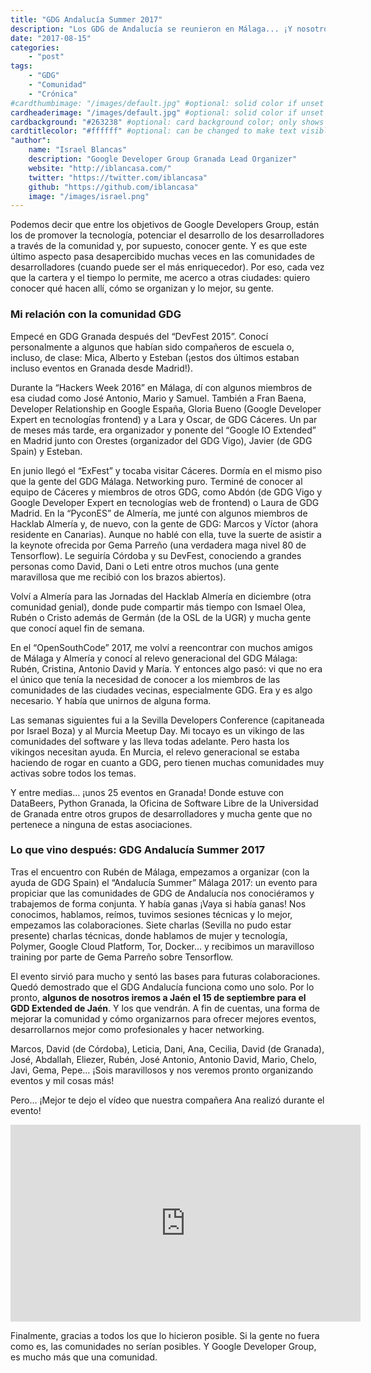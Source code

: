 ```yaml
---
title: "GDG Andalucía Summer 2017"
description: "Los GDG de Andalucía se reunieron en Málaga... ¡Y nosotros teníamos que estar allí!"
date: "2017-08-15"
categories:
    - "post"
tags:
    - "GDG"
    - "Comunidad"
    - "Crónica"
#cardthumbimage: "/images/default.jpg" #optional: solid color if unset
cardheaderimage: "/images/default.jpg" #optional: solid color if unset
cardbackground: "#263238" #optional: card background color; only shows when no image specified
cardtitlecolor: "#ffffff" #optional: can be changed to make text visible over card image
"author":
    name: "Israel Blancas"
    description: "Google Developer Group Granada Lead Organizer"
    website: "http://iblancasa.com/"
    twitter: "https://twitter.com/iblancasa"
    github: "https://github.com/iblancasa"
    image: "/images/israel.png"
---
```

Podemos decir que entre los objetivos de Google Developers Group, están los de promover la tecnología, potenciar el desarrollo de los desarrolladores a través de la comunidad y, por supuesto, conocer gente. Y es que este último aspecto pasa desapercibido muchas veces en las comunidades de desarrolladores (cuando puede ser el más enriquecedor). Por eso, cada vez que la cartera y el tiempo lo permite, me acerco a otras ciudades: quiero conocer qué hacen allí, cómo se organizan y lo mejor, su gente.

### Mi relación con la comunidad GDG

Empecé en GDG Granada después del “DevFest 2015”. Conocí personalmente a algunos que habían sido compañeros de escuela o, incluso, de clase: Mica, Alberto y Esteban (¡estos dos últimos estaban incluso eventos en Granada desde Madrid!).

Durante la “Hackers Week 2016” en Málaga, dí con algunos miembros de esa ciudad como José Antonio, Mario y Samuel. También a Fran Baena, Developer Relationship en Google España, Gloria Bueno (Google Developer Expert en tecnologías frontend) y a Lara y Oscar, de GDG Cáceres.
Un par de meses más tarde, era organizador y ponente del “Google IO Extended” en Madrid junto con Orestes (organizador del GDG Vigo), Javier (de GDG Spain) y Esteban.

En junio llegó el “ExFest” y tocaba visitar Cáceres. Dormía en el mismo piso que la gente del GDG Málaga. Networking puro. Terminé de conocer al equipo de Cáceres y miembros de otros GDG, como Abdón (de GDG Vigo y Google Developer Expert en tecnologías web de frontend) o Laura de GDG Madrid.
En la “PyconES” de Almería, me junté con algunos miembros de Hacklab Almería y, de nuevo, con la gente de GDG: Marcos y Víctor (ahora residente en Canarias). Aunque no hablé con ella, tuve la suerte de asistir a la keynote ofrecida por Gema Parreño (una verdadera maga nivel 80 de Tensorflow).
Le seguiría Córdoba y su DevFest, conociendo a grandes personas como David, Dani o Leti entre otros muchos (una gente maravillosa que me recibió con los brazos abiertos).

Volví a Almería para las Jornadas del Hacklab Almería en diciembre (otra comunidad genial), donde pude compartir más tiempo con Ismael Olea, Rubén o Cristo además de Germán (de la OSL de la UGR) y mucha gente que conocí aquel fin de semana.

En el “OpenSouthCode” 2017, me volví a reencontrar con muchos amigos de Málaga y Almería y conocí al relevo generacional del GDG Málaga: Rubén, Cristina, Antonio David y María. Y entonces algo pasó: vi que no era el único que tenía la necesidad de conocer a los miembros de las comunidades de las ciudades vecinas, especialmente GDG. Era y es algo necesario. Y había que unirnos de alguna forma.

Las semanas siguientes fui a la Sevilla Developers Conference (capitaneada por Israel Boza) y al Murcia Meetup Day. Mi tocayo es un vikingo de las comunidades del software y las lleva todas adelante. Pero hasta los vikingos necesitan ayuda. En Murcia, el relevo generacional se estaba haciendo de rogar en cuanto a GDG, pero tienen muchas comunidades muy activas sobre todos los temas.

Y entre medias... ¡unos 25 eventos en Granada! Donde estuve con DataBeers, Python Granada, la Oficina de Software Libre de la Universidad de Granada entre otros grupos de desarrolladores y mucha gente que no pertenece a ninguna de estas asociaciones.


### Lo que vino después: GDG Andalucía Summer 2017

Tras el encuentro con Rubén de Málaga, empezamos a organizar (con la ayuda de GDG Spain) el “Andalucía Summer” Málaga 2017: un evento para propiciar que las comunidades de GDG de Andalucía nos conociéramos y trabajemos de forma conjunta. Y había ganas ¡Vaya si había ganas! Nos conocimos, hablamos, reímos, tuvimos sesiones técnicas y lo mejor, empezamos las colaboraciones. Siete charlas (Sevilla no pudo estar presente) charlas técnicas, donde hablamos de mujer y tecnología, Polymer, Google Cloud Platform, Tor, Docker… y recibimos un maravilloso training por parte de Gema Parreño sobre Tensorflow.

El evento sirvió para mucho y sentó las bases para futuras colaboraciones. Quedó demostrado que el GDG Andalucía funciona como uno solo. Por lo pronto, **algunos de nosotros iremos a Jaén el 15 de septiembre para el GDD Extended de Jaén**. Y los que vendrán. A fin de cuentas, una forma de mejorar la comunidad y cómo organizarnos para ofrecer mejores eventos, desarrollarnos mejor como profesionales y hacer networking.

Marcos, David (de Córdoba), Leticia, Dani, Ana, Cecilia, David (de Granada), José, Abdallah, Eliezer, Rubén, José Antonio, Antonio David, Mario, Chelo, Javi, Gema, Pepe… ¡Sois maravillosos y nos veremos pronto organizando eventos y mil cosas más!

Pero… ¡Mejor te dejo el vídeo que nuestra compañera Ana realizó durante el evento!

<iframe width="560" height="315" src="https://www.youtube.com/embed/byn-989UlCA" frameborder="0" allowfullscreen></iframe>


Finalmente, gracias a todos los que lo hicieron posible. Si la gente no fuera como es, las comunidades no serían posibles. Y Google Developer Group, es mucho más que una comunidad.
